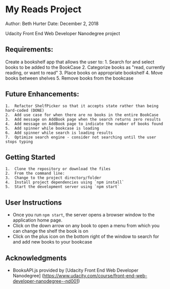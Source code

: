 # My Reads Project

 Author:  Beth Hurter
 Date:    December 2, 2018

 Udacity Front End Web Developer Nanodegree project

## Requirements:
Create a bookshelf app that allows the user to:
    1.  Search for and select books to be added to the BookCase
    2.  Categorize books as "read, currently reading, or want to read"
    3.  Place books on appropriate bookshelf
    4.  Move books between shelves
    5.  Remove books from the bookcase

## Future Enhancements:
    1.  Refactor ShelfPicker so that it accepts state rather than being hard-coded (DONE)
    2.  Add use case for when there are no books in the entire BookCase
    3.  Add message on AddBook page when the search returns zero results
    4.  Add message on AddBook page to indicate the number of books found
    5.  Add spinner while bookcase is loading
    6.  Add spinner while search is loading results
    7.  Optimize search engine - consider not searching until the user stops typing

## Getting Started
    1.  Clone the repository or download the files
    2.  From the command line:
    3.  Change to the project directory/folder
    4.  Install project dependencies using `npm install`
    5.  Start the development server using `npm start`

## User Instructions
- Once you run `npm start`, the server opens a browser window to the application home page.  
- Click on the down arrow on any book to open a menu from which you can change the shelf the book is on
- Click on the plus icon on the bottom right of the window to search for and add new books to your bookcase

## Acknowledgments
- BooksAPI.js provided by [Udacity Front End Web Developer Nanodegree] (https://www.udacity.com/course/front-end-web-developer-nanodegree--nd001)
